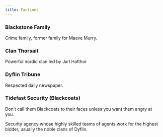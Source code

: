 ```yaml
---
title: Factions
---
```


### Blackstone Family

Crime family, former family for Maeve Murry.

### Clan Thorsait

Powerful nordic clan led by Jarl Hafthor

### Dyflin Tribune

Respected daily newspaper.

### Tidefast Security (Blackcoats)

Don’t call them Blackcoats to their faces unless you want them angry at you.

Security agency whose highly skilled teams of agents work for the highest bidder, usually the noble clans of Dyflin.

